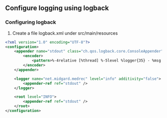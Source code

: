 ## Configure logging using logback

### Configuring logback
1. Create a file logback.xml under src/main/resources
```XML
<?xml version="1.0" encoding="UTF-8"?>
<configuration>
    <appender name="stdout" class="ch.qos.logback.core.ConsoleAppender">
        <encoder>
            <pattern>%-4relative [%thread] %-5level %logger{35} - %msg %n</pattern>
        </encoder>
    </appender>

    <logger name="net.midgard.medrec" level="info" additivity="false">
        <appender-ref ref="stdout" />
    </logger>

    <root level="INFO">
        <appender-ref ref="stdout" />
    </root>
</configuration>
```